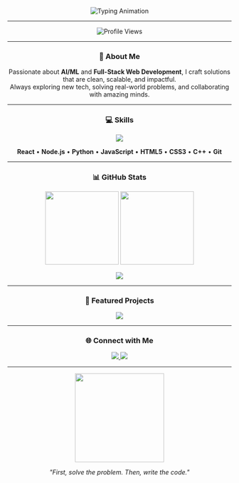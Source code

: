 <!-- Animated Name + Description -->
<p align="center">
  <img src="https://readme-typing-svg.demolab.com?font=Fira+Code&weight=900&size=32&pause=1000&color=00F7FF&center=true&vCenter=true&width=900&lines=Krishna+Gupta;AI/ML+Enthusiast+%7C+Web+Developer;React+%7C+Node.js+%7C+Python+%7C+JavaScript;Turning+Ideas+into+Reality" alt="Typing Animation" />
</p>

---

<p align="center">
  <img src="https://komarev.com/ghpvc/?username=KrishnaGupta2403&label=Profile%20Views&color=ff69b4&style=for-the-badge" alt="Profile Views" />
</p>

---

<h3 align="center">🚀 About Me</h3>
<p align="center">
  Passionate about <b>AI/ML</b> and <b>Full-Stack Web Development</b>, I craft solutions that are clean, scalable, and impactful.<br/>
  Always exploring new tech, solving real-world problems, and collaborating with amazing minds.
</p>

---

<h3 align="center">💻 Skills</h3>
<p align="center">
  <img src="https://skillicons.dev/icons?i=react,nodejs,python,js,html,css,cpp,git" />
</p>
<p align="center">
  <b>React</b> • <b>Node.js</b> • <b>Python</b> • <b>JavaScript</b> • <b>HTML5</b> • <b>CSS3</b> • <b>C++</b> • <b>Git</b>
</p>

---

<h3 align="center">📊 GitHub Stats</h3>
<p align="center">
  <img src="https://github-readme-stats.vercel.app/api?username=KrishnaGupta2403&show_icons=true&theme=radical&hide_border=true" height="165"/>
  <img src="https://github-readme-streak-stats.herokuapp.com?user=KrishnaGupta2403&theme=radical&hide_border=true" height="165"/>
</p>
<p align="center">
  <img src="https://github-readme-stats.vercel.app/api/top-langs/?username=KrishnaGupta2403&layout=compact&theme=radical&hide_border=true" />
</p>

---

<h3 align="center">📌 Featured Projects</h3>
<p align="center">
  <a href="https://github.com/KrishnaGupta2403/AnomVisor.git">
    <img src="https://github-readme-stats.vercel.app/api/pin/?username=KrishnaGupta2403&repo=AnomVisor&theme=radical&hide_border=true" />
  </a>
</p>

---

<h3 align="center">🌐 Connect with Me</h3>
<p align="center">
  <a href="https://www.linkedin.com/in/krishna-gupta-397098331/" target="_blank">
    <img src="https://img.shields.io/badge/LinkedIn-0A66C2?style=for-the-badge&logo=linkedin&logoColor=white" />
  </a>
  <a href="mailto:krishnagupta2403@gmail.com">
    <img src="https://img.shields.io/badge/Email-D14836?style=for-the-badge&logo=gmail&logoColor=white" />
  </a>
</p>

---

<p align="center">
  <img src="https://media.giphy.com/media/qgQUggAC3Pfv687qPC/giphy.gif" width="200"/>
</p>
<p align="center"><i>"First, solve the problem. Then, write the code."</i></p>
